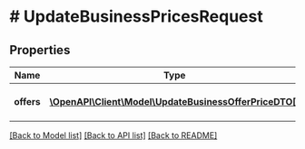 # # UpdateBusinessPricesRequest

## Properties

Name | Type | Description | Notes
------------ | ------------- | ------------- | -------------
**offers** | [**\OpenAPI\Client\Model\UpdateBusinessOfferPriceDTO[]**](UpdateBusinessOfferPriceDTO.md) | Список товаров с ценами. |

[[Back to Model list]](../../README.md#models) [[Back to API list]](../../README.md#endpoints) [[Back to README]](../../README.md)
